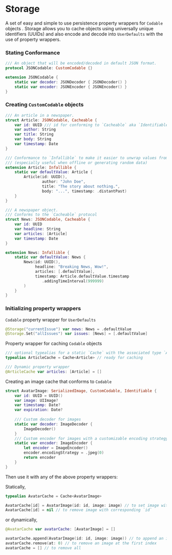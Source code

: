 # Storage

A set of easy and simple to use persistence property wrappers for `Codable` objects . 
Storage allows you to cache objects using universally unique identifiers (UUIDs) and also encode and decode into `UserDefaults` with the use of property wrappers.  

### Stating Conformance
```swift
/// An object that will be encoded/decoded in default JSON format.
protocol JSONCodable: CustomCodable {}

extension JSONCodable {
    static var decoder: JSONDecoder { JSONDecoder() }
    static var encoder: JSONEncoder { JSONEncoder() }
}
```

### Creating `CustomCodable` objects
```swift
/// An article in a newspaper.
struct Article: JSONCodable, Cacheable {
    var id: UUID /// id for conforming to `Cacheable` aka `Identifiable` & `CustomCodable`
    var author: String
    var title: String
    var body: String
    var timestamp: Date
}

/// Conformance to `Infallible` to make it easier to unwrap values from `UserDefaults`
/// (especially useful when offline or generating random data)
extension Article: Infallible {
    static var defaultValue: Article {
        Article(id: UUID(),
                author: "John Doe",
                title: "The story about nothing.",
                body: "...", timestamp: .distantPast)
    }
}

/// A newspaper object.
/// Conforms to the `Cacheable` protocol
struct News: JSONCodable, Cacheable {
    var id: UUID
    var headline: String
    var articles: [Article]
    var timestamp: Date
}

extension News: Infallible {
    static var defaultValue: News {
        News(id: UUID(),
             headline: "Breaking News, Wow!",
             articles: [.defaultValue],
             timestamp: Article.defaultValue.timestamp
                .addingTimeInterval(999999)
        )
    }
}
```
### Initializing property wrappers 

`Codable` property wrapper for  `UserDefaults` 
```swift
@Storage("currentIssue") var news: News = .defaultValue
@Storage.Set("allIssues") var issues: [News] = [.defaultValue]
```

Property wrapper for caching `Codable` objects
```swift
/// optional typealias for a static `Cache` with the associated type `Article`
typealias ArticleCache = Cache<Article> // ready for caching

/// Dynamic property wrapper
@ArticleCache var articles: [Article] = []
```

Creating an image cache that conforms to `Codable`
```swift
struct AvatarImage: SerializedImage, CustomCodable, Identifiable {
    var id: UUID = UUID()
    var image: UIImage?
    var timestamp: Date?
    var expiration: Date?
    
    /// Custom decoder for images
    static var decoder: ImageDecoder {
        ImageDecoder()
    }
    /// Custom encoder for images with a customizable encoding strategy
    static var encoder: ImageEncoder {
        let encoder = ImageEncoder()
        encoder.encodingStrategy = .jpeg(0)
        return encoder
    }
}
```

Then use it with any of the above property wrappers:

Statically,
```swift
typealias AvatarCache = Cache<AvatarImage>

AvatarCache[id] = AvatarImage(id: id, image: image) // to set image with a `UUID`
AvatarCache[id] = nil // to remove image with corresponding `id`
```
or dynamically,
```swift
@AvatarCache var avatarCache: [AvatarImage] = []

avatarCache.append(AvatarImage(id: id, image: image)) // to append an image to the cache
avatarCache.remove(at: 0) // to remove an image at the first index
avatarCache = [] // to remove all
```
